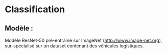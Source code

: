 # Classification

## Modèle : 
Modèle ResNet-50 pré-entrainé sur ImageNet (http://www.image-net.org), sur-spécialisé sur un dataset contenant des véhicules logistiques.


